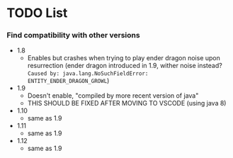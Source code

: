 # TODO List

### Find compatibility with other versions

* 1.8
    * Enables but crashes when trying to play ender dragon noise upon resurrection (ender dragon introduced in 1.9, wither noise instead? `Caused by: java.lang.NoSuchFieldError: ENTITY_ENDER_DRAGON_GROWL`)
* 1.9
    * Doesn't enable, "compiled by more recent version of java"
    * THIS SHOULD BE FIXED AFTER MOVING TO VSCODE (using java 8)
* 1.10
    * same as 1.9
* 1.11 
    * same as 1.9
* 1.12
    * same as 1.9

